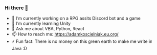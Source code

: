 ### Hi there 👋

- 🔭 I’m currently working on a RPG assits Discord bot and a game
- 🌱 I’m currently learning Unity
- 💬 Ask me about VBA, Python, React
- 📫 How to reach me: https://adamkoscielniak.eu.org/
- ⚡ Fun fact: There is no money on this green earth to make me write in Java :D 

